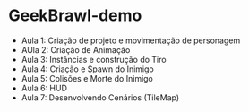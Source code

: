 # GeekBrawl-demo

- Aula 1: Criação de projeto e movimentação de personagem
- AUla 2: Criação de Animação
- Aula 3: Instâncias e construção do Tiro
- Aula 4: Criação e Spawn do Inimigo
- Aula 5: Colisões e Morte do Inimigo
- Aula 6: HUD
- Aula 7: Desenvolvendo Cenários (TileMap)